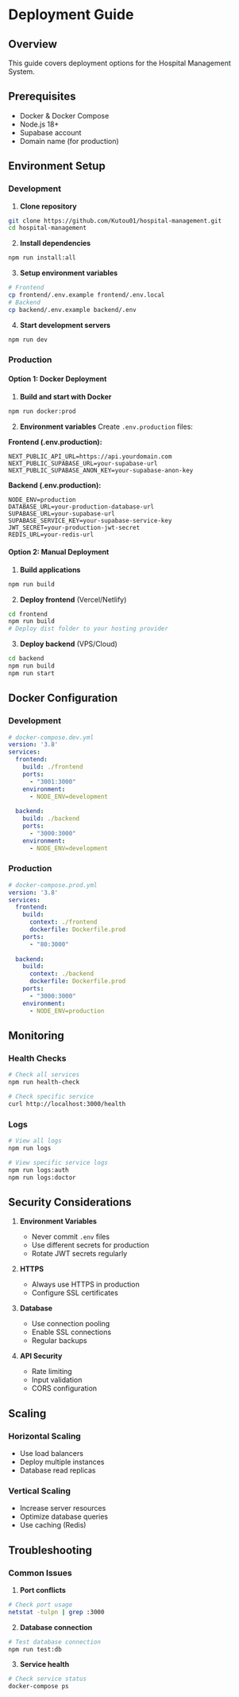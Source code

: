 # Deployment Guide

## Overview

This guide covers deployment options for the Hospital Management System.

## Prerequisites

- Docker & Docker Compose
- Node.js 18+
- Supabase account
- Domain name (for production)

## Environment Setup

### Development

1. **Clone repository**
```bash
git clone https://github.com/Kutou01/hospital-management.git
cd hospital-management
```

2. **Install dependencies**
```bash
npm run install:all
```

3. **Setup environment variables**
```bash
# Frontend
cp frontend/.env.example frontend/.env.local
# Backend
cp backend/.env.example backend/.env
```

4. **Start development servers**
```bash
npm run dev
```

### Production

#### Option 1: Docker Deployment

1. **Build and start with Docker**
```bash
npm run docker:prod
```

2. **Environment variables**
Create `.env.production` files:

**Frontend (.env.production):**
```env
NEXT_PUBLIC_API_URL=https://api.yourdomain.com
NEXT_PUBLIC_SUPABASE_URL=your-supabase-url
NEXT_PUBLIC_SUPABASE_ANON_KEY=your-supabase-anon-key
```

**Backend (.env.production):**
```env
NODE_ENV=production
DATABASE_URL=your-production-database-url
SUPABASE_URL=your-supabase-url
SUPABASE_SERVICE_KEY=your-supabase-service-key
JWT_SECRET=your-production-jwt-secret
REDIS_URL=your-redis-url
```

#### Option 2: Manual Deployment

1. **Build applications**
```bash
npm run build
```

2. **Deploy frontend** (Vercel/Netlify)
```bash
cd frontend
npm run build
# Deploy dist folder to your hosting provider
```

3. **Deploy backend** (VPS/Cloud)
```bash
cd backend
npm run build
npm run start
```

## Docker Configuration

### Development
```yaml
# docker-compose.dev.yml
version: '3.8'
services:
  frontend:
    build: ./frontend
    ports:
      - "3001:3000"
    environment:
      - NODE_ENV=development
  
  backend:
    build: ./backend
    ports:
      - "3000:3000"
    environment:
      - NODE_ENV=development
```

### Production
```yaml
# docker-compose.prod.yml
version: '3.8'
services:
  frontend:
    build: 
      context: ./frontend
      dockerfile: Dockerfile.prod
    ports:
      - "80:3000"
  
  backend:
    build:
      context: ./backend
      dockerfile: Dockerfile.prod
    ports:
      - "3000:3000"
    environment:
      - NODE_ENV=production
```

## Monitoring

### Health Checks
```bash
# Check all services
npm run health-check

# Check specific service
curl http://localhost:3000/health
```

### Logs
```bash
# View all logs
npm run logs

# View specific service logs
npm run logs:auth
npm run logs:doctor
```

## Security Considerations

1. **Environment Variables**
   - Never commit `.env` files
   - Use different secrets for production
   - Rotate JWT secrets regularly

2. **HTTPS**
   - Always use HTTPS in production
   - Configure SSL certificates

3. **Database**
   - Use connection pooling
   - Enable SSL connections
   - Regular backups

4. **API Security**
   - Rate limiting
   - Input validation
   - CORS configuration

## Scaling

### Horizontal Scaling
- Use load balancers
- Deploy multiple instances
- Database read replicas

### Vertical Scaling
- Increase server resources
- Optimize database queries
- Use caching (Redis)

## Troubleshooting

### Common Issues

1. **Port conflicts**
```bash
# Check port usage
netstat -tulpn | grep :3000
```

2. **Database connection**
```bash
# Test database connection
npm run test:db
```

3. **Service health**
```bash
# Check service status
docker-compose ps
```
